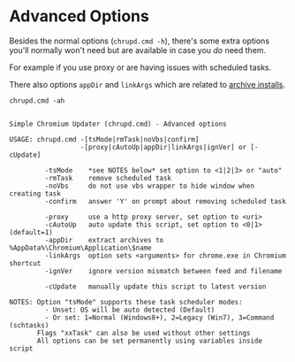 # Advanced Options

Besides the normal options (`chrupd.cmd -h`), there's some extra options you'll normally won't need but are available in case you *do* need them.

For example if you use proxy or are having issues with scheduled tasks.

There also options `appDir` and `linkArgs` which are related to [archive installs](/docs/Archives.md).

`chrupd.cmd -ah`

``` text

Simple Chromium Updater (chrupd.cmd) - Advanced options

USAGE: chrupd.cmd -[tsMode|rmTask|noVbs|confirm]
                  -[proxy|cAutoUp|appDir|linkArgs|ignVer] or [-cUpdate]

         -tsMode    *see NOTES below* set option to <1|2|3> or "auto"
         -rmTask    remove scheduled task
         -noVbs     do not use vbs wrapper to hide window when creating task
         -confirm   answer 'Y' on prompt about removing scheduled task

         -proxy     use a http proxy server, set option to <uri>
         -cAutoUp   auto update this script, set option to <0|1> (default=1)
         -appDir    extract archives to %AppData%\Chromium\Application\$name
         -linkArgs  option sets <arguments> for chrome.exe in Chromium shortcut
         -ignVer    ignore version mismatch between feed and filename

         -cUpdate   manually update this script to latest version

NOTES: Option "tsMode" supports these task scheduler modes:
         - Unset: OS will be auto detected (Default)
         - Or set: 1=Normal (Windows8+), 2=Legacy (Win7), 3=Command (schtasks)
       Flags "xxTask" can also be used without other settings
       All options can be set permanently using variables inside script

```
